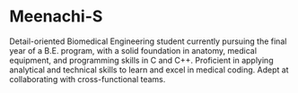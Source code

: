 # Meenachi-S
Detail-oriented Biomedical Engineering student currently pursuing the final year of a B.E. program, with a solid foundation in anatomy, medical equipment, and programming skills in C and C++. Proficient in applying analytical and technical skills to learn and excel in medical coding. Adept at collaborating with cross-functional teams.
